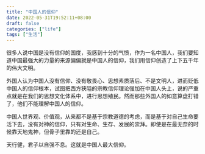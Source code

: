 ```yaml
---
title: "中国人的信仰"
date: 2022-05-31T19:52:11+08:00
draft: false
categories: ["life"]
tags: ["生活"]
---
```


很多人说中国是没有信仰的国度，我感到十分的气愤，作为一名中国人，我们要知道中国最强大的力量的来源偏偏就是中国人的信仰，我们用信仰创造了上下五千年的伟大文明。

外国人认为中国人没有信仰、没有敬畏心、思想素质落后、不是文明人，进而贬低中国人的信仰根本，试图把西方狭隘的宗教信仰理论强加在中国人头上，说的严重点就是在我们的思想文化体系中，进行思想殖民。然而那些外国人的如意算盘打错了，他们不能理解中国人的信仰。

中国人世界观、价值观，从来都不是基于宗教道德的考虑，而是基于对自己生命要活下去，没有对神的信仰，只有对生命、生存、发展的崇拜。即使是在最无奈的时候靠天地鬼神，但骨子里靠的还是自己。
　　

天行健，君子以自强不息。这就是中国人最大信仰。
